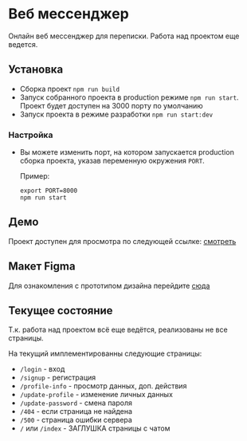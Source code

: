 # Веб мессенджер

Онлайн веб мессенджер для переписки.
Работа над проектом еще ведется.

## Установка

-   Сборка проект `npm run build`
-   Запуск собранного проекта в production режиме `npm run start`. Проект будет доступен на 3000 порту по умолчанию
-   Запуск проекта в режиме разработки `npm run start:dev`

### Настройка

-   Вы можете изменить порт, на котором запускается production сборка проекта, указав переменную окружения `PORT`.

    Пример:

    ```
    export PORT=8000
    npm run start
    ```

## Демо

Проект доступен для просмотра по следующей ссылке: [смотреть](https://angry-curie-385710.netlify.app/)

## Макет Figma

Для ознакомления с прототипом дизайна перейдите [сюда](https://www.figma.com/file/92LBTPELbrLUx1pg1EqUh0/Messenger-My-Copy)

## Текущее состояние

Т.к. работа над проектом всё еще ведётся, реализованы не все страницы.

На текущий имплементированны следующие страницы:

-   `/login` - вход
-   `/signup` - регистрация
-   `/profile-info` - просмотр данных, доп. действия
-   `/update-profile` - изменение личных данных
-   `/update-password` - смена пароля
-   `/404` - если страница не найдена
-   `/500` - страница ошибки сервера
-   `/` или `/index` - ЗАГЛУШКА страницы с чатом

